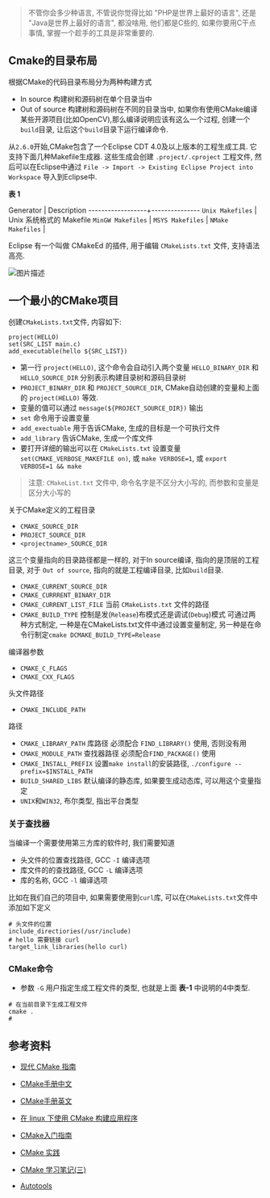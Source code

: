 > 不管你会多少种语言, 不管说你觉得比如 "PHP是世界上最好的语言", 还是 "Java是世界上最好的语言", 都没啥用, 他们都是C些的, 如果你要用C干点事情, 掌握一个趁手的工具是非常重要的.

## Cmake的目录布局

根据CMake的代码目录布局分为两种构建方式

- In source
构建树和源码树在单个目录当中
- Out of source
构建树和源码树在不同的目录当中, 如果你有使用CMake编译某些开源项目(比如OpenCV),那么编译说明应该有这么一个过程, 创建一个`build`目录, 让后这个`build`目录下运行编译命令.

从`2.6.0`开始,CMake包含了一个Eclipse CDT 4.0及以上版本的工程生成工具. 它支持下面几种Makefile生成器. 这些生成会创建 `.project/.cproject` 工程文件, 然后可以在Eclipse中通过 `File -> Import -> Existing Eclipse Project into Workspace` 导入到Eclipse中.

**表 1**

Generator         | Description
------------------+---------------
`Unix Makefiles`  | Unix 系统格式的 Makefile
`MinGW Makefiles` |
`MSYS Makefiles`  |
`NMake Makefiles` |

Eclipse 有一个叫做 CMakeEd 的插件, 用于编辑 `CMakeLists.txt` 文件, 支持语法高亮.

![图片描述][1]

## 一个最小的CMake项目

创建`CMakeLists.txt`文件, 内容如下:

```
project(HELLO)
set(SRC_LIST main.c)
add_executable(hello ${SRC_LIST})
```

- 第一行 `project(HELLO)`, 这个命令会自动引入两个变量 `HELLO_BINARY_DIR` 和 `HELLO_SOURCE_DIR` 分别表示构建目录树和源码目录树
- `PROJECT_BINARY_DIR` 和 `PROJECT_SOURCE_DIR`, CMake自动创建的变量和上面的 `project(HELLO)` 等效.
- 变量的值可以通过 `message(${PROJECT_SOURCE_DIR})` 输出
- `set` 命令用于设置变量
- `add_exectuable` 用于告诉CMake, 生成的目标是一个可执行文件
- `add_library` 告诉CMake, 生成一个库文件
- 要打开详细的输出可以在 `CMakeLists.txt` 设置变量 `set(CMAKE_VERBOSE_MAKEFILE on)`, 或 `make VERBOSE=1`, 或 `export VERBOSE=1 && make`

> 注意:
> `CMakeList.txt` 文件中, 命令名字是不区分大小写的, 而参数和变量是区分大小写的

关于CMake定义的工程目录

- `CMAKE_SOURCE_DIR`
- `PROJECT_SOURCE_DIR`
- `<projectname>_SOURCE_DIR`

这三个变量指向的目录路径都是一样的, 对于In source编译, 指向的是顶层的工程目录, 对于 `Out of source`, 指向的就是工程编译目录, 比如`build`目录.

- `CMAKE_CURRENT_SOURCE_DIR`
- `CMAKE_CURRRENT_BINARY_DIR`
- `CMAKE_CURRENT_LIST_FILE` 当前 `CMakeLists.txt` 文件的路径
- `CMAKE_BUILD_TYPE` 控制是发(`Release`)布模式还是调试(`Debug`)模式
可通过两种方式制定, 一种是在CMakeLists.txt文件中通过设置变量制定, 另一种是在命令行制定`cmake DCMAKE_BUILD_TYPE=Release`

编译器参数

- `CMAKE_C_FLAGS`
- `CMAKE_CXX_FLAGS`

头文件路径

- `CMAKE_INCLUDE_PATH`

路径

- `CMAKE_LIBRARY_PATH` 库路径
必须配合 `FIND_LIBRARY()` 使用, 否则没有用
- `CMAKE_MODULE_PATH` 查找器路径
必须配合`FIND_PACKAGE()` 使用
- `CMAKE_INSTALL_PREFIX` 设置`make install`的安装路径, `./configure --prefix=$INSTALL_PATH`
- `BUILD_SHARED_LIBS` 默认编译的静态库, 如果要生成动态库, 可以用这个变量指定
- `UNIX`和`WIN32`, 布尔类型, 指出平台类型

### 关于查找器

当编译一个需要使用第三方库的软件时, 我们需要知道

- 头文件的位置查找路径, GCC `-I` 编译选项
- 库文件的的查找路径, GCC `-L` 编译选项
- 库的名称, GCC `-l` 编译选项

比如在我们自己的项目中, 如果需要使用到`curl`库, 可以在`CMakeLists.txt`文件中添加如下定义

```
# 头文件的位置
include_directiories(/usr/include)
# hello 需要链接 curl
target_link_libraries(hello curl)
```




### CMake命令

- 参数 `-G` 用户指定生成工程文件的类型, 也就是上面 **表-1** 中说明的4中类型.
```
# 在当前目录下生成工程文件
cmake .
#
```

## 参考资料

- [现代 CMake 指南](http://howyoung.info/2016/03/14/modern-cmake-guide)
- [CMake手册中文](https://www.zybuluo.com/khan-lau/note/254724)
- [CMake手册英文](http://www.cmake.org/cmake/help/cmake_tutorial.html)
- [在 linux 下使用 CMake 构建应用程序](https://www.ibm.com/developerworks/cn/linux/l-cn-cmake)
- [CMake入门指南](http://www.cnblogs.com/sinojelly/archive/2010/05/22/1741337.html)
- [CMake 实践](http://sewm.pku.edu.cn/src/paradise/reference/CMake%20Practice.pdf)
- [CMake 学习笔记(三)](http://blog.csdn.net/dbzhang800/article/details/6329314)

- [Autotools](http://wiki.eclipse.org/Linux_Tools_Project/Autotools/User_Guide)

  [1]: https://segmentfault.com/img/bVAqT4
